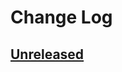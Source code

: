 # Change Log

## [Unreleased]

<!--
## [0.1.0] - 2023-02-08

Initial release.
-->


[Unreleased]: https://github.com/JakeWharton/cite/compare/0.1.0...HEAD
[0.1.0]: https://github.com/JakeWharton/cite/releases/tag/0.1.0
